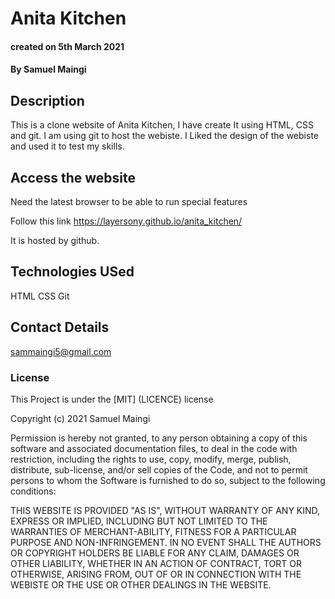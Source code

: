 # Anita Kitchen

#### created on 5th March 2021
#### By Samuel Maingi

## Description 
This is a clone website of Anita Kitchen, I have create It using HTML, CSS and git.
I am using git to host the webiste. I Liked the design of the webiste and used it to test my skills.

## Access the website
Need the latest browser to be able to run special features

Follow this link https://layersony.github.io/anita_kitchen/

It is hosted by github.


## Technologies USed
HTML
CSS
Git

## Contact Details
sammaingi5@gmail.com

### License
This Project is under the [MIT] (LICENCE) license

Copyright (c) 2021 Samuel Maingi

Permission is hereby not granted, to any person obtaining a copy
of this software and associated documentation files, to deal
in the code with restriction, including the rights
to use, copy, modify, merge, publish, distribute, sub-license, and/or sell
copies of the Code, and not to permit persons to whom the Software is
furnished to do so, subject to the following conditions:

THIS WEBSITE IS PROVIDED "AS IS", WITHOUT WARRANTY OF ANY KIND, EXPRESS OR
IMPLIED, INCLUDING BUT NOT LIMITED TO THE WARRANTIES OF MERCHANT-ABILITY,
FITNESS FOR A PARTICULAR PURPOSE AND NON-INFRINGEMENT. IN NO EVENT SHALL THE
AUTHORS OR COPYRIGHT HOLDERS BE LIABLE FOR ANY CLAIM, DAMAGES OR OTHER
LIABILITY, WHETHER IN AN ACTION OF CONTRACT, TORT OR OTHERWISE, ARISING FROM,
OUT OF OR IN CONNECTION WITH THE WEBISTE OR THE USE OR OTHER DEALINGS IN THE
WEBSITE. 